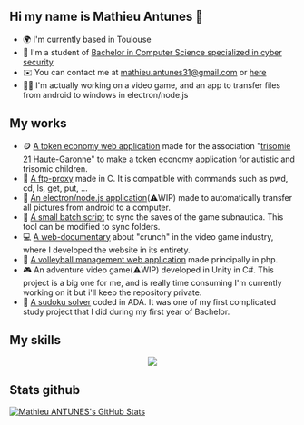 ## Hi my name is Mathieu Antunes 👋

- 🌍 I'm currently based in Toulouse
- 🚀 I'm a student of [Bachelor in Computer Science specialized in cyber security](https://www.univ-tlse3.fr/but-specialite-informatique)
- ✉️ You can contact me at [mathieu.antunes31@gmail.com](mailto:mathieu.antunes31@gmail.com) or [here](https://www.linkedin.com/in/ANTUNESMathieu/)
- 👨‍💻 I'm actually working on a video game, and an app to transfer files from android to windows in electron/node.js



## My works

- 🪙 [A token economy web application](https://github.com/Malachite01/SAE-Trisomie21-HG) made for the association "[trisomie 21 Haute-Garonne](http://trisomie21-haute-garonne.org/)" to make a token economy application for autistic and trisomic children.
- 📡 [A ftp-proxy](https://github.com/Malachite01/proxy-ftp) made in C. It is compatible with commands such as pwd, cd, ls, get, put, ...
- 📲 [An electron/node.js application](https://github.com/Malachite01/appTransfertMobile)(⚠️WIP) made to automatically transfer all pictures from android to a computer.
- 🐠 [A small batch script](https://github.com/Malachite01/subnauticaSaves) to sync the saves of the game subnautica. This tool can be modified to sync folders.
- 💻 [A web-documentary](https://webdoc-wejustwork.netlify.app/) about "crunch" in the video game industry, where I developed the website in its entirety.
- 🏐 [A volleyball management web application](https://github.com/Malachite01/miniProjetphp) made principally in php.
- 🎮 An adventure video game(⚠️WIP) developed in Unity in C#. This project is a big one for me, and is really time consuming I'm currently working on it but i'll keep the repository private.
- 🧮 [A sudoku solver](https://github.com/Malachite01/sudokuSolver) coded in ADA. It was one of my first complicated study project that I did during my first year of Bachelor.  


## My skills

<p align="center">
  <a href="https://skillicons.dev">
    <img src="https://skillicons.dev/icons?i=html,css,php,mysql,java,c,cs,linux,py,electron,nodejs,blender,unity,androidstudio,ps" />
  </a>
</p>


## Stats github

<a href="https://github.com/Malachite01">
  <img src="https://github-readme-stats.vercel.app/api?username=Malachite01&theme=radical&show_icons=true" alt="Mathieu ANTUNES's GitHub Stats" />
</a>

